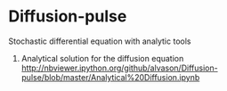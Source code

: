 # Diffusion-pulse
Stochastic differential equation with analytic tools
1. Analytical solution for the diffusion equation http://nbviewer.ipython.org/github/alvason/Diffusion-pulse/blob/master/Analytical%20Diffusion.ipynb
